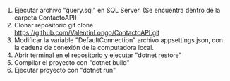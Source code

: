 1. Ejecutar archivo "query.sql" en SQL Server. (Se encuentra dentro de la carpeta ContactoAPI)
2. Clonar repositorio git clone https://github.com/ValentinLongo/ContactoAPI.git
3. Modificar la variable "DefaultConnection" archivo appsettings.json, con la cadena de conexión de la computadora local.
4. Abrir terminal en el repositorio y ejecutar "dotnet restore"
5. Compilar el proyecto con "dotnet build"
6. Ejecutar proyecto con "dotnet run"
